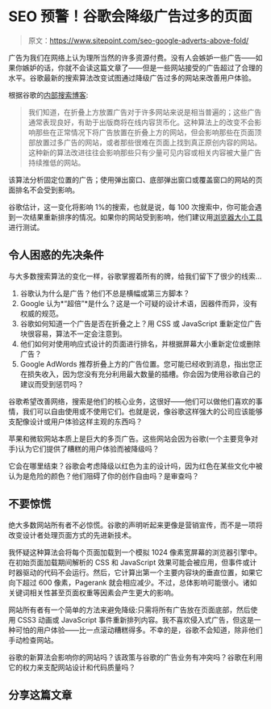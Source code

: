 # SEO 预警！谷歌会降级广告过多的页面

> 原文：<https://www.sitepoint.com/seo-google-adverts-above-fold/>

广告为我们在网络上认为理所当然的许多资源付费。没有人会嫉妒一些广告——如果你嫉妒的话，你就不会读这篇文章了——但是一些网站接受的广告超过了合理的水平。谷歌最新的搜索算法改变试图通过降级广告过多的网站来改善用户体验。

根据谷歌的[内部搜索博客](http://insidesearch.blogspot.com/2012/01/page-layout-algorithm-improvement.html):

> 我们知道，在折叠上方放置广告对于许多网站来说是相当普遍的；这些广告通常表现良好，有助于出版商将在线内容货币化。这种算法上的改变不会影响那些在正常情况下将广告放置在折叠上方的网站，但会影响那些在页面顶部放置过多广告的网站，或者那些很难在页面上找到真正原创内容的网站。这种新的算法改进往往会影响那些只有少量可见内容或相关内容被大量广告持续推低的网站。

该算法分析固定位置的广告；使用弹出窗口、底部弹出窗口或覆盖窗口的网站的页面排名不会受到影响。

谷歌估计，这一变化将影响 1%的搜索，也就是说，每 100 次搜索中，你可能会遇到一次结果重新排序的情况。如果你的网站受到影响，他们建议用[浏览器大小工具](http://browsersize.googlelabs.com/)进行测试。

## 令人困惑的先决条件

与大多数搜索算法的变化一样，谷歌掌握着所有的牌，给我们留下了很少的线索…

1.  谷歌认为什么是广告？他们不总是横幅或第三方脚本？
2.  Google 认为*“超倍”*是什么？这是一个可疑的设计术语，因器件而异，没有权威的规范。
3.  谷歌如何知道一个广告是否在折叠之上？用 CSS 或 JavaScript 重新定位广告块很容易，算法不一定会注意到。
4.  他们如何对使用响应式设计的页面进行排名，并根据屏幕大小重新定位或删除广告？
5.  Google AdWords 推荐折叠上方的广告位置。您可能已经收到消息，指出您正在损失收入，因为您没有充分利用最大数量的插槽。你会因为使用谷歌自己的建议而受到惩罚吗？

谷歌希望改善网络，搜索是他们的核心业务，这很好——他们可以做他们喜欢的事情，我们可以自由使用或不使用它们。也就是说，像谷歌这样强大的公司应该能够支配像设计或用户体验这样主观的东西吗？

苹果和微软网站本质上是巨大的多页广告。这些网站会因为谷歌(一个主要竞争对手)认为它们提供了糟糕的用户体验而被降级吗？

它会在哪里结束？谷歌会考虑降级以红色为主的设计吗，因为红色在某些文化中被认为是危险的颜色？他们阻碍了你的创作自由吗？是审查吗？

## 不要惊慌

绝大多数网站所有者不必惊慌。谷歌的声明听起来更像是营销宣传，而不是一项将改变设计者处理页面方式的先进新技术。

我怀疑这种算法会将每个页面加载到一个模拟 1024 像素宽屏幕的浏览器引擎中。在初始页面加载期间解析的 CSS 和 JavaScript 效果可能会被应用，但事件或计时器驱动的代码不会运行。然后，它计算出第一个主要内容块的垂直位置，如果它向下超过 600 像素，Pagerank 就会相应减少。不过，总体影响可能很小。诸如关键词相关性甚至页面权重等因素会产生更大的影响。

网站所有者有一个简单的方法来避免降级:只需将所有广告放在页面底部，然后使用 CSS3 动画或 JavaScript 事件重新排列内容。我不喜欢侵入式广告，但这是一种可怕的用户体验——比一点滚动糟糕得多。不幸的是，谷歌不会知道，除非他们手动检查网站。

谷歌的新算法会影响你的网站吗？该政策与谷歌的广告业务有冲突吗？谷歌在利用它的权力来支配网站设计和代码质量吗？

## 分享这篇文章